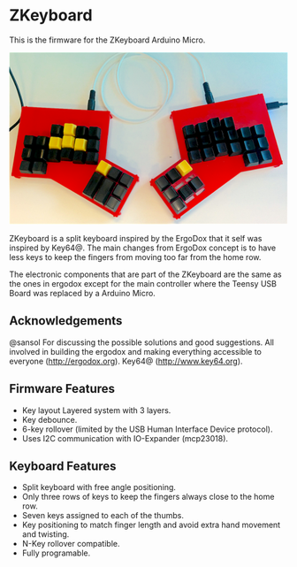 ZKeyboard
=========

This is the firmware for the ZKeyboard Arduino Micro.

![alt ZKeyboard](https://github.com/jclopes/ZKeyboard/blob/master/img/ZKeyboard-TOP.jpg)

ZKeyboard is a split keyboard inspired by the ErgoDox that it self was inspired by Key64@.
The main changes from ErgoDox concept is to have less keys to keep the fingers from moving too far from the home row.

The electronic components that are part of the ZKeyboard are the same as the ones in ergodox except for the main controller where the Teensy USB Board was replaced by a Arduino Micro.


Acknowledgements
----------------

@sansol For discussing the possible solutions and good suggestions.
All involved in building the ergodox and making everything accessible to everyone (http://ergodox.org).
Key64@ (http://www.key64.org).


Firmware Features
-----------------

 - Key layout Layered system with 3 layers.
 - Key debounce.
 - 6-key rollover (limited by the USB Human Interface Device protocol).
 - Uses I2C communication with IO-Expander (mcp23018).


Keyboard Features
-----------------

 - Split keyboard with free angle positioning.
 - Only three rows of keys to keep the fingers always close to the home row.
 - Seven keys assigned to each of the thumbs.
 - Key positioning to match finger length and avoid extra hand movement and twisting.
 - N-Key rollover compatible.
 - Fully programable.
